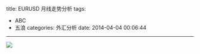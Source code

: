 title: EURUSD 月线走势分析
tags:
  - ABC
  - 五浪
categories: 外汇分析
date: 2014-04-04 00:06:44
---

![](http://eurusd.qiniudn.com/5.jpg)